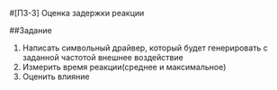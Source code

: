 
#[ПЗ-3] Оценка задержки реакции


##Задание
1. Написать символьный драйвер, который будет генерировать с заданной частотой внешнее воздействие
2. Измерить время реакции(среднее и максимальное)
3. Оценить влияние

